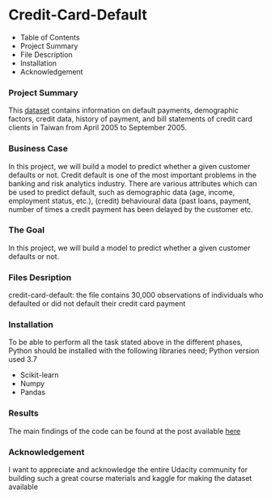 # Credit-Card-Default
* Table of Contents
* Project Summary
* File Description
* Installation
* Acknowledgement

### Project Summary
This [dataset](https://www.kaggle.com/uciml/default-of-credit-card-clients-dataset) contains information on default payments, demographic factors, credit data, history of payment, and bill statements of credit card clients in Taiwan from April 2005 to September 2005.

### Business Case
In this project, we will build a model to predict whether a given customer defaults or not. Credit default is one of the most important problems in the banking and risk analytics industry. There are various attributes which can be used to predict default, such as demographic data (age, income, employment status, etc.), (credit) behavioural data (past loans, payment, number of times a credit payment has been delayed by the customer etc.

### The Goal
In this project, we will build a model to predict whether a given customer defaults or not.

### Files Desription
credit-card-default: the file contains 30,000 observations of individuals who defaulted or did not default their credit card payment

### Installation
To be able to perform all the task stated above in the different phases, Python should be installed with the following libraries need; Python version used 3.7

* Scikit-learn
* Numpy
* Pandas

### Results
The main findings of the code can be found at the post available [here](https://medium.com/@oriyomistephen/credit-card-default-prediction-8c9e0601c30e?sk=ecedc1336e1eff11a8721e270772d79d)


### Acknowledgement
I want to appreciate and acknowledge the entire Udacity community for building such a great course materials and kaggle for making the dataset available
